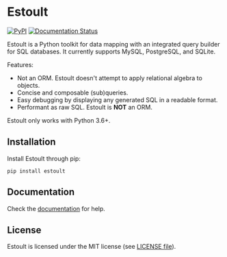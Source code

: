 # Estoult

[![PyPI](https://img.shields.io/pypi/v/estoult)](https://pypi.org/project/estoult/)
[![Documentation Status](https://readthedocs.org/projects/estoult/badge/?version=latest)](https://estoult.readthedocs.io/en/latest/?badge=latest)

Estoult is a Python toolkit for data mapping with an integrated query builder for SQL databases. It currently supports MySQL, PostgreSQL, and SQLite.

Features:

- Not an ORM. Estoult doesn't attempt to apply relational algebra to objects.
- Concise and composable (sub)queries.
- Easy debugging by displaying any generated SQL in a readable format.
- Performant as raw SQL. Estoult is **NOT** an ORM.

Estoult only works with Python 3.6+.

## Installation

Install Estoult through pip:

```
pip install estoult
```

## Documentation

Check the [documentation](https://estoult.readthedocs.io/en/latest/) for help.

## License

Estoult is licensed under the MIT license (see [LICENSE file](/LICENSE)).
